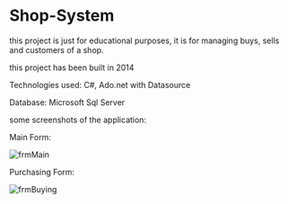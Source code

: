 # Shop-System
this project is just for educational purposes, it is for managing buys, sells and customers of a shop.

this project has been built in 2014

Technologies used: C#, Ado.net with Datasource

Database: Microsoft Sql Server

some screenshots of the application:

Main Form:

![frmMain](https://user-images.githubusercontent.com/32509267/127994542-5b5e119d-0b71-4261-b00f-adfdb2b090cf.jpg)


Purchasing Form:

![frmBuying](https://user-images.githubusercontent.com/32509267/127994746-fa7fc560-485f-49dc-92b5-66696602cd14.png)
